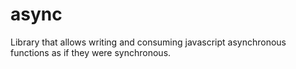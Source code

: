async
=====

Library that allows writing and consuming javascript asynchronous functions as if they were synchronous.
